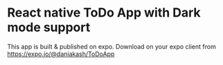 # React native ToDo App with Dark mode support

This app is built & published on expo. Download on your expo client from https://expo.io/@daniakash/ToDoApp
